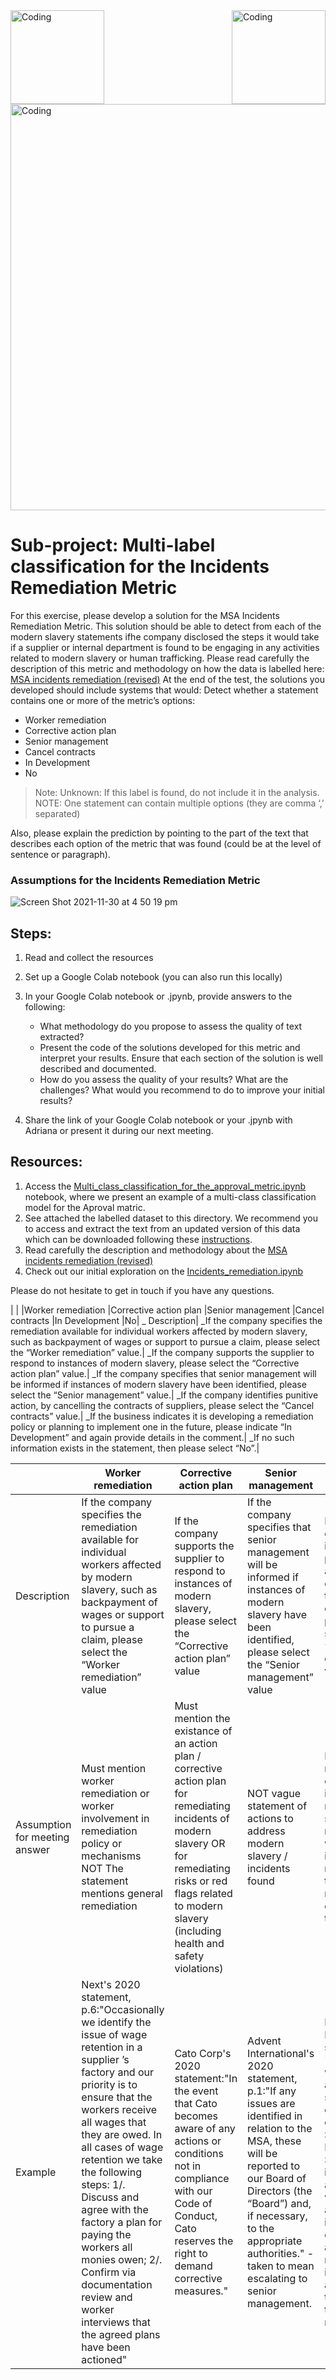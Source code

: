 
<img align="left" alt="Coding" width="150" src="https://user-images.githubusercontent.com/64998301/143171138-777e6d3d-3442-4872-8ada-e1bd311a49f9.png">
 
<img align="right" alt="Coding" width="150" src="https://user-images.githubusercontent.com/64998301/146298024-e50a9c98-fa50-4189-9c95-73a218f8cc9a.png">
 
<img align="center" alt="Coding" width="650" src="https://cdn.dribbble.com/users/2046015/screenshots/4971991/media/85a583891a0bb4b0c2a45df0340c66b7.gif">




#  Sub-project: Multi-label classification for the Incidents Remediation Metric


For this exercise, please develop a solution for the MSA Incidents Remediation Metric. This solution should be able to detect from each of the modern slavery statements ifhe company disclosed the steps it would take if a supplier or internal department is found to be engaging in any activities related to modern slavery or human trafficking.
Please read carefully the description of this metric and methodology on how the data is labelled here: [MSA incidents remediation (revised)](https://wikirate.org/Walk_Free_Foundation+MSA_incidents_remediation_revised)
At the end of the test, the solutions you developed should include systems that would: 
Detect whether a statement contains one or more of the metric’s options:  
- Worker remediation
- Corrective action plan
- Senior management
- Cancel contracts
- In Development
- No


> Note: Unknown: If this label is found, do not include it in the analysis.  
> NOTE: One statement can contain multiple options (they are comma ‘,’ separated) 

Also, please explain the prediction by pointing to the part of the text that describes each option of the metric that was found (could be at the level of sentence or paragraph). 

### Assumptions for the Incidents Remediation Metric

![Screen Shot 2021-11-30 at 4 50 19 pm](https://user-images.githubusercontent.com/64998301/143999514-193a18c6-8ef1-4d0e-8d00-d217043f11df.png)


## Steps:  

1. Read and collect the resources 
2. Set up a Google Colab notebook (you can also run this locally)
3. In your Google Colab notebook or .jpynb, provide answers to the following:  
   - What methodology do you propose to assess the quality of text extracted? 
   - Present the code of the solutions developed for this metric and interpret your results.  Ensure that each section of the solution is well described and documented.  
   - How do you assess the quality of your results? What are the challenges? What would  you recommend to do to improve your initial results? 

4. Share the link of your Google Colab notebook or your .jpynb with Adriana or present it during our next meeting. 

## Resources:  
1. Access the [Multi_class_classification_for_the_approval_metric.ipynb](https://github.com/the-future-society/Project-AIMS-AI-against-Modern-Slavery/blob/1fe5bbcf0eef6b0997eef6e14337d92096525175/%F0%9F%93%94%20Model%20for%20multi-class%20and%20multi-label%20classification%20for%20core%20metrics/Multi_class_classification_for_the_approval_metric.ipynb) notebook, where we present an example of a multi-class classification model for the Aproval matric. 
2. See attached the labelled dataset to this directory. We recommend you to access and extract the text from an updated version of this data which can be downloaded following these [instructions](https://github.com/the-future-society/Project-AIMS-AI-against-Modern-Slavery/tree/main/%F0%9F%97%84%EF%B8%8F%20Data%20and%20text%20extraction/WikiRate). 
3. Read carefully the description and methodology about the [MSA incidents remediation (revised)](https://wikirate.org/Walk_Free_Foundation+MSA_incidents_remediation_revised)
4. Check out our initial exploration on the [Incidents_remediation.ipynb](https://github.com/the-future-society/Project-AIMS-AI-against-Modern-Slavery/blob/main/%F0%9F%93%94%20Initial%20Metrics%20Exploration/Incidents_remediation.ipynb)


Please do not hesitate to get in touch if you have any questions. 



| |
|Worker remediation
|Corrective action plan
|Senior management
|Cancel contracts
|In Development
|No|
_
Description|
_If the company specifies the remediation available for individual workers affected by modern slavery, such as backpayment of wages or support to pursue a claim, please select the “Worker remediation” value.|
_If the company supports the supplier to respond to instances of modern slavery, please select the “Corrective action plan” value.|
_If the company specifies that senior management will be informed if instances of modern slavery have been identified, please select the “Senior management” value.|
_If the company identifies punitive action, by cancelling the contracts of suppliers, please select the “Cancel contracts” value.|
_If the business indicates it is developing a remediation policy or planning to implement one in the future, please indicate “In Development” and again provide details in the comment.|
_If no such information exists in the statement, then please select “No”.|


| |Worker remediation| Corrective action plan| Senior management| Cancel contracts| In Development| No|
|-|---------------------------|-----------------------------|-----------------------------|----------------------|--------------------------------|------|
|Description| If the company specifies the remediation available for individual workers affected by modern slavery, such as backpayment of wages or support to pursue a claim, please select the “Worker remediation” value | If the company supports the supplier to respond to instances of modern slavery, please select the “Corrective action plan” value| If the company specifies that senior management will be informed if instances of modern slavery have been identified, please select the “Senior management” value| If the company identifies punitive action, by cancelling the contracts of suppliers, please select the “Cancel contracts'' value| If the business indicates it is developing a remediation policy or planning to implement one in the future, please indicate “In Development'' and again provide details in the comment| If no such information exists in the statement, then please select “No”|
|Assumption for meeting answer|Must mention worker remediation or worker involvement in remediation policy or mechanisms NOT The statement mentions general remediation| Must mention the existance of an action plan / corrective action plan for remediating incidents of modern slavery OR for remediating risks or red flags related to modern slavery (including health and safety violations) | NOT vague statement of actions to address modern slavery / incidents found | Must mention that cases or incidents are reported to senior management which includes but not limited to: managers, directors, the Board | Must mention contract / relationship cancellation/ termination / cease if a modern slavery case or incident is found. Often this is referred as a last resort | A specific remediation channel /mechanism is being implemented or will be implemented in the future AND can be met simultaneously with other answers | No information is found regarding the company’s incidents remediation. The metric is also marked as "No" is the statement indicates they have remediation practices in place but they don't specifically mention them| 
|Example|Next's 2020 statement, p.6:"Occasionally we identify the issue of wage retention in a supplier ’s factory and our priority is to ensure that the workers receive all wages that they are owed. In all cases of wage retention we take the following steps: 1/. Discuss and agree with the factory a plan for paying the workers all monies owen; 2/. Confirm via documentation review and worker interviews that the agreed plans have been actioned" | Cato Corp's 2020 statement:"In the event that Cato becomes aware of any actions or conditions not in compliance with our Code of Conduct, Cato reserves the right to demand corrective measures." | Advent International's 2020 statement, p.1:"If any issues are identified in relation to the MSA, these will be reported to our Board of Directors (the “Board”) and, if necessary, to the appropriate authorities." - taken to mean escalating to senior management. | Bensons for Beds's 2020 statement: "In the event we suspect a failure by a supplier to comply with our Modern Slavery Policy or SLA we will investigate and require, where appropriate immediate corrective action which may include if appropriate terminating the supplier relationship." | Legal & General Group's 2019 statement, p.10: "we are developing a Human Rights Escalation and Remediation Policy, detailing actions required in the event of uncovering instances of modern slavery and other human rights issues." | |

